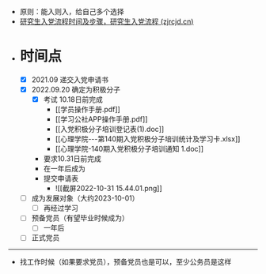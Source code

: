 - 原则：能入则入，给自己多个选择
- [研究生入党流程时间及步骤，研究生入党流程 (zjrcjd.cn)](https://zjrcjd.cn/shehui/78860.html?btwaf=63976381)
- # 时间点
	- [x] 2021.09 递交入党申请书
	- [x] 2022.09.20 确定为积极分子
		- [x] 考试 10.18日前完成
			- [[学员操作手册.pdf]]
			- [[学习公社APP操作手册.pdf]]
			- [[入党积极分子培训登记表(1).doc]]
			- [[心理学院---第140期入党积极分子培训统计及学习卡.xlsx]]
			- [[心理学院-140期入党积极分子培训通知 1.doc]]
		- 要求10.31日前完成
		- 在一年后成为
		- 提交申请表
			- ![[截屏2022-10-31 15.44.01.png]]
	- [ ] 成为发展对象（大约2023-10-01）
		- [ ] 再经过学习
	- [ ] 预备党员（有望毕业时候成为）
		- [ ] 一年后
	- [ ] 正式党员

----
- 找工作时候（如果要求党员），预备党员也是可以，至少公务员是这样